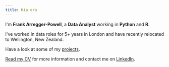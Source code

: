 ```yaml
---
title: Kia ora
---
```


I'm **Frank Arregger-Powell**, a **Data Analyst** working in **Python** and **R**.

I've worked in data roles for 5+ years in London and have recently relocated to Wellington, New Zealand.

Have a look at some of my [projects].

[Read my CV] for more information and contact me on [LinkedIn].


[projects]: /projects
[LinkedIn]: https://www.linkedin.com/in/frank-arregger-powell-62300b121/
[Read my CV]: ./cv.pdf
